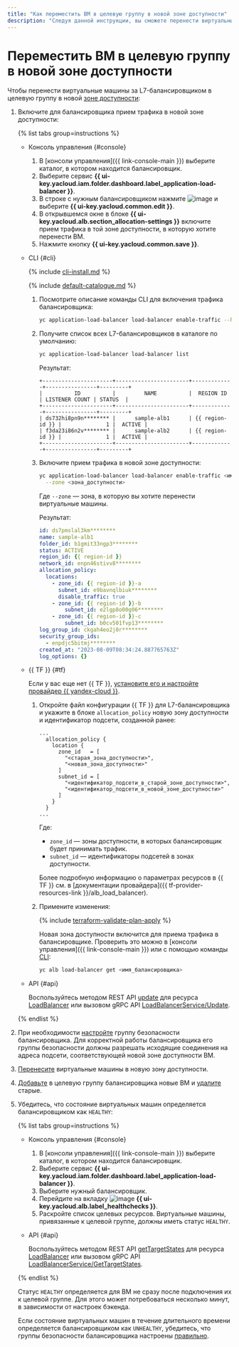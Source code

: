 ```yaml
---
title: "Как переместить ВМ в целевую группу в новой зоне доступности"
description: "Следуя данной инструкции, вы сможете перенести виртуальные машины за L7-балансировщиком в целевую группу в новой зоне доступности."
---
```


# Переместить ВМ в целевую группу в новой зоне доступности

Чтобы перенести виртуальные машины за L7-балансировщиком в целевую группу в новой [зоне доступности](../../overview/concepts/geo-scope.md):

1. Включите для балансировщика прием трафика в новой зоне доступности:

    {% list tabs group=instructions %}

    - Консоль управления {#console}

      1. В [консоли управления]({{ link-console-main }}) выберите каталог, в котором находится балансировщик.
      1. Выберите сервис **{{ ui-key.yacloud.iam.folder.dashboard.label_application-load-balancer }}**.
      1. В строке с нужным балансировщиком нажмите ![image](../../_assets/console-icons/ellipsis.svg) и выберите **{{ ui-key.yacloud.common.edit }}**.
      1. В открывшемся окне в блоке **{{ ui-key.yacloud.alb.section_allocation-settings }}** включите прием трафика в той зоне доступности, в которую хотите перенести ВМ.
      1. Нажмите кнопку **{{ ui-key.yacloud.common.save }}**.

    - CLI {#cli}

      {% include [cli-install.md](../../_includes/cli-install.md) %}

      {% include [default-catalogue.md](../../_includes/default-catalogue.md) %}

      1. Посмотрите описание команды CLI для включения трафика балансировщика:

          ```bash
          yc application-load-balancer load-balancer enable-traffic --help
          ```

      1. Получите список всех L7-балансировщиков в каталоге по умолчанию:

          ```bash
          yc application-load-balancer load-balancer list
          ```

          Результат:

          ```text
          +----------------------+-----------------------+-------------+----------------+---------+
          |          ID          |         NAME          |  REGION ID  | LISTENER COUNT | STATUS  |
          +----------------------+-----------------------+-------------+----------------+---------+
          | ds732hi8pn9n******** |      sample-alb1      | {{ region-id }} |              1 |  ACTIVE |
          | f3da23i86n2v******** |      sample-alb2      | {{ region-id }} |              1 |  ACTIVE |
          +----------------------+-----------------------+-------------+----------------+---------+
          ```

      1. Включите прием трафика в новой зоне доступности:

          ```bash
          yc application-load-balancer load-balancer enable-traffic <имя_балансировщика> \
            --zone <зона_доступности>
          ```

          Где `--zone` — зона, в которую вы хотите перенести виртуальные машины.

          Результат:

          ```yaml
          id: ds7pmslal3km********
          name: sample-alb1
          folder_id: b1gmit33ngp3********
          status: ACTIVE
          region_id: {{ region-id }}
          network_id: enpn46stivv8********
          allocation_policy:
            locations:
              - zone_id: {{ region-id }}-a
                subnet_id: e9bavnqlbiuk********
                disable_traffic: true
              - zone_id: {{ region-id }}-b
                  subnet_id: e2lgp8o00g06********
              - zone_id: {{ region-id }}-c
                  subnet_id: b0cv501fvp13********
          log_group_id: ckgah4eo2j0r********
          security_group_ids:
            - enpdjc5bitmj********
          created_at: "2023-08-09T08:34:24.887765763Z"
          log_options: {}
          ```

    - {{ TF }} {#tf}

      Если у вас еще нет {{ TF }}, [установите его и настройте провайдер {{ yandex-cloud }}](../../tutorials/infrastructure-management/terraform-quickstart.md#install-terraform).

      1. Откройте файл конфигурации {{ TF }} для L7-балансировщика и укажите в блоке `allocation_policy` новую зону доступности и идентификатор подсети, созданной ранее:

          ```hcl
          ...
            allocation_policy {
              location {
                zone_id   = [
                  "<старая_зона_доступности>",
                  "<новая_зона_доступности>"
                ]
                subnet_id = [
                  "<идентификатор_подсети_в_старой_зоне_доступности>",
                  "<идентификатор_подсети_в_новой_зоне_доступности>"
                ]
              }
            }
          ...
          ```

          Где: 
          * `zone_id` — зоны доступности, в которых балансировщик будет принимать трафик.
          * `subnet_id` — идентификаторы подсетей в зонах доступности.

          Более подробную информацию о параметрах ресурсов в {{ TF }} см. в [документации провайдера]({{ tf-provider-resources-link }}/alb_load_balancer).

      1. Примените изменения:
      
          {% include [terraform-validate-plan-apply](../../_tutorials/terraform-validate-plan-apply.md) %}

          Новая зона доступности включится для приема трафика в балансировщике. Проверить это можно в [консоли управления]({{ link-console-main }}) или с помощью команды [CLI](../../cli/quickstart.md):

          ```bash
          yc alb load-balancer get <имя_балансировщика>
          ```
    - API {#api}

      Воспользуйтесь методом REST API [update](../api-ref/LoadBalancer/update.md) для ресурса [LoadBalancer](../api-ref/LoadBalancer/index.md) или вызовом gRPC API [LoadBalancerService/Update](../api-ref/grpc/load_balancer_service.md#Update).

    {% endlist %}

1. При необходимости [настройте](../../vpc/operations/security-group-add-rule.md) группу безопасности балансировщика. Для корректной работы балансировщика его группы безопасности должны разрешать исходящие соединения на адреса подсети, соответствующей новой зоне доступности ВМ.
1. [Перенесите](../../compute/operations/vm-control/vm-change-zone.md) виртуальные машины в новую зону доступности.
1. [Добавьте](../../application-load-balancer/operations/target-group-update.md#add-targets) в целевую группу балансировщика новые ВМ и [удалите](../../application-load-balancer/operations/target-group-update.md#remove-targets) старые.
1. Убедитесь, что состояние виртуальных машин определяется балансировщиком как `HEALTHY`:
    
    {% list tabs group=instructions %}

    - Консоль управления {#console}

      1. В [консоли управления]({{ link-console-main }}) выберите каталог, в котором находится балансировщик.
      1. Выберите сервис **{{ ui-key.yacloud.iam.folder.dashboard.label_application-load-balancer }}**.
      1. Выберите нужный балансировщик.
      1. Перейдите на вкладку ![image](../../_assets/console-icons/heart-pulse.svg) **{{ ui-key.yacloud.alb.label_healthchecks }}**.
      1. Раскройте список целевых ресурсов. Виртуальные машины, привязанные к целевой группе, должны иметь статус `HEALTHY`.

    - API {#api}

      Воспользуйтесь методом REST API [getTargetStates](../api-ref/LoadBalancer/getTargetStates.md) для ресурса [LoadBalancer](../api-ref/LoadBalancer/index.md) или вызовом gRPC API [LoadBalancerService/GetTargetStates](../api-ref/grpc/load_balancer_service.md#GetTargetStates).

    {% endlist %}

    Статус `HEALTHY` определяется для ВМ не сразу после подключения их к целевой группе. Для этого может потребоваться несколько минут, в зависимости от настроек бэкенда.

    Если состояние виртуальных машин в течение длительного времени определяется балансировщиком как `UNHEALTHY`, убедитесь, что группы безопасности балансировщика настроены [правильно](../concepts/application-load-balancer.md#security-groups).